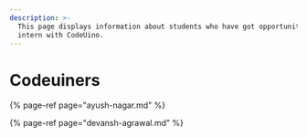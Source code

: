 ```yaml
---
description: >-
  This page displays information about students who have got opportunity to
  intern with CodeUino.
---
```


# Codeuiners

{% page-ref page="ayush-nagar.md" %}

{% page-ref page="devansh-agrawal.md" %}



